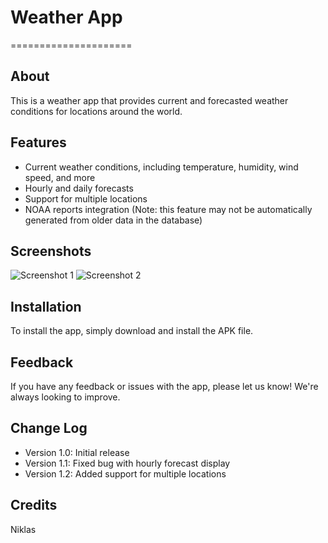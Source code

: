 # Weather App
=====================

## About
This is a weather app that provides current and forecasted weather conditions for locations around the world.

## Features
* Current weather conditions, including temperature, humidity, wind speed, and more
* Hourly and daily forecasts
* Support for multiple locations
* NOAA reports integration (Note: this feature may not be automatically generated from older data in the database)

## Screenshots
![Screenshot 1](screenshot1.png)
![Screenshot 2](screenshot2.png)

## Installation
To install the app, simply download and install the APK file.

## Feedback
If you have any feedback or issues with the app, please let us know! We're always looking to improve.

## Change Log
* Version 1.0: Initial release
* Version 1.1: Fixed bug with hourly forecast display
* Version 1.2: Added support for multiple locations

## Credits
Niklas